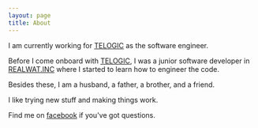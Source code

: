 ```yaml
---
layout: page
title: About 
---
```


I am currently working for [TELOGIC](http://www.telogic.com.sg) as the software engineer.

Before I come onboard with [TELOGIC](http://www.telogic.com.sg), I was a junior software developer in [REALWAT.INC](http://www.realwat.com) where I started to learn how to engineer the code.

Besides these, I am a husband, a father, a brother, and a friend.

I like trying new stuff and making things work.

Find me on [facebook](https://www.facebook.com/varmansvn) if you've got questions.
